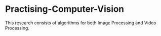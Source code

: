 # Practising-Computer-Vision
This research consists of algorithms for both Image Processing and Video Processing.
